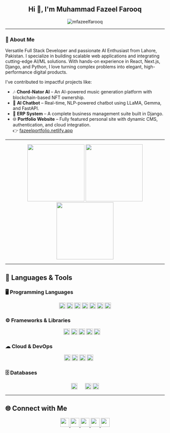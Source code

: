 <h2 align="center">Hi 👋, I'm Muhammad Fazeel Farooq</h2>

<p align="center">
  <img src="https://komarev.com/ghpvc/?username=mfazeelfarooq&label=Profile%20Views&color=blueviolet&style=flat" alt="mfazeelfarooq" />
</p>

---

### 👋 About Me  
Versatile Full Stack Developer and passionate AI Enthusiast from Lahore, Pakistan. I specialize in building scalable web applications and integrating cutting-edge AI/ML solutions. With hands-on experience in React, Next.js, Django, and Python, I love turning complex problems into elegant, high-performance digital products.

I've contributed to impactful projects like:

- 🎶 **Chord-Nator AI** – An AI-powered music generation platform with blockchain-based NFT ownership.  
- 🤖 **AI Chatbot** – Real-time, NLP-powered chatbot using LLaMA, Gemma, and FastAPI.  
- 🧾 **ERP System** – A complete business management suite built in Django.  
- 🌐 **Portfolio Website** – Fully featured personal site with dynamic CMS, authentication, and cloud integration.  
  👉 [fazeelportfolio.netlify.app](https://fazeelportfolio.netlify.app)

---

<p align="center">
  <img src="https://github-readme-stats.vercel.app/api?username=mfazeelfarooq&show_icons=true&theme=tokyonight" height="180"/>
  <img src="https://github-readme-stats.vercel.app/api/top-langs/?username=mfazeelfarooq&layout=compact&theme=tokyonight" height="180"/>
  <img src="https://streak-stats.demolab.com?user=mfazeelfarooq&theme=tokyonight" height="180"/>
</p>

---

## 🧰 Languages & Tools

### 🖥 Programming Languages
<p align="center">
  <img src="https://cdn.jsdelivr.net/gh/devicons/devicon/icons/python/python-original.svg" height="20" />
  <img src="https://cdn.jsdelivr.net/gh/devicons/devicon/icons/javascript/javascript-original.svg" height="20" />
  <img src="https://cdn.jsdelivr.net/gh/devicons/devicon/icons/typescript/typescript-original.svg" height="20" />
  <img src="https://cdn.jsdelivr.net/gh/devicons/devicon/icons/php/php-original.svg" height="20" />
  <img src="https://cdn.jsdelivr.net/gh/devicons/devicon/icons/cplusplus/cplusplus-original.svg" height="20" />
  <img src="https://cdn.jsdelivr.net/gh/devicons/devicon/icons/html5/html5-original.svg" height="20" />
  <img src="https://cdn.jsdelivr.net/gh/devicons/devicon/icons/css3/css3-original.svg" height="20" />
</p>

### ⚙ Frameworks & Libraries
<p align="center">
  <img src="https://cdn.jsdelivr.net/gh/devicons/devicon/icons/django/django-plain.svg" height="20" />
  <img src="https://cdn.jsdelivr.net/gh/devicons/devicon/icons/nextjs/nextjs-original.svg" height="20" />
  <img src="https://cdn.jsdelivr.net/gh/devicons/devicon/icons/react/react-original.svg" height="20" />
  <img src="https://cdn.jsdelivr.net/gh/devicons/devicon/icons/nodejs/nodejs-original.svg" height="20" />
  <img src="https://cdn.jsdelivr.net/gh/devicons/devicon/icons/bootstrap/bootstrap-original.svg" height="20" />
  <img src="https://img.shields.io/badge/Tailwind-38B2AC?style=flat&logo=tailwind-css&logoColor=white" height="16" />
</p>

### ☁ Cloud & DevOps
<p align="center">
  <img src="https://cdn.jsdelivr.net/gh/devicons/devicon/icons/amazonwebservices/amazonwebservices-original-wordmark.svg" height="20" />
  <img src="https://cdn.jsdelivr.net/gh/devicons/devicon/icons/docker/docker-original.svg" height="20" />
  <img src="https://cdn.jsdelivr.net/gh/devicons/devicon/icons/git/git-original.svg" height="20" />
  <img src="https://cdn.jsdelivr.net/gh/devicons/devicon/icons/github/github-original.svg" height="20" />
  <img src="https://img.shields.io/badge/Netlify-00C7B7?style=flat&logo=netlify&logoColor=white" height="16" />
  <img src="https://img.shields.io/badge/Vercel-000000?style=flat&logo=vercel&logoColor=white" height="16" />
</p>

### 🗄 Databases
<p align="center">
  <img src="https://cdn.jsdelivr.net/gh/devicons/devicon/icons/mongodb/mongodb-original.svg" height="20" />
  <img src="https://img.shields.io/badge/Supabase-3ECF8E?style=flat&logo=supabase&logoColor=white" height="16" />
  <img src="https://cdn.jsdelivr.net/gh/devicons/devicon/icons/postgresql/postgresql-original.svg" height="20" />
  <img src="https://cdn.jsdelivr.net/gh/devicons/devicon/icons/mysql/mysql-original.svg" height="20" />
</p>

---

## 🌐 Connect with Me

<p align="center">
  <a href="mailto:me.fazeel.farooq@gmail.com" target="_blank">
    <img src="https://img.icons8.com/color/48/000000/gmail-new.png" width="28" />
  </a>
  <a href="https://www.facebook.com/MFFgh/" target="_blank">
    <img src="https://cdn.jsdelivr.net/gh/devicons/devicon/icons/facebook/facebook-original.svg" width="28" />
  </a>
  <a href="https://twitter.com/youruser" target="_blank">
    <img src="https://cdn.jsdelivr.net/gh/devicons/devicon/icons/twitter/twitter-original.svg" width="28" />
  </a>
  <a href="https://www.linkedin.com/in/mfazeelfarooq" target="_blank">
    <img src="https://cdn.jsdelivr.net/gh/devicons/devicon/icons/linkedin/linkedin-original.svg" width="28" />
  </a>
  <a href="https://www.instagram.com/mfazeelfarooq/" target="_blank">
    <img src="https://img.icons8.com/color/48/000000/instagram-new--v1.png" width="28" />
  </a>
</p>
